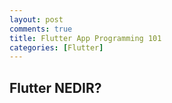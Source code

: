 ```yaml
---
layout: post
comments: true
title: Flutter App Programming 101
categories: [Flutter]
---
```


## Flutter NEDIR?

